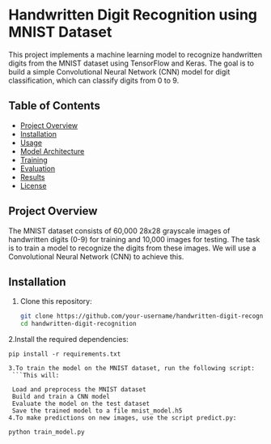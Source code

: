 # Handwritten Digit Recognition using MNIST Dataset

This project implements a machine learning model to recognize handwritten digits from the MNIST dataset using TensorFlow and Keras. The goal is to build a simple Convolutional Neural Network (CNN) model for digit classification, which can classify digits from 0 to 9.

## Table of Contents

- [Project Overview](#project-overview)
- [Installation](#installation)
- [Usage](#usage)
- [Model Architecture](#model-architecture)
- [Training](#training)
- [Evaluation](#evaluation)
- [Results](#results)
- [License](#license)

## Project Overview

The MNIST dataset consists of 60,000 28x28 grayscale images of handwritten digits (0-9) for training and 10,000 images for testing. The task is to train a model to recognize the digits from these images. We will use a Convolutional Neural Network (CNN) to achieve this.

## Installation

1. Clone this repository:
   ```bash
   git clone https://github.com/your-username/handwritten-digit-recognition.git
   cd handwritten-digit-recognition

2.Install the required dependencies:
  ```
  pip install -r requirements.txt

3.To train the model on the MNIST dataset, run the following script:
   ```This will:

   Load and preprocess the MNIST dataset
   Build and train a CNN model
   Evaluate the model on the test dataset
   Save the trained model to a file mnist_model.h5
4.To make predictions on new images, use the script predict.py:
   ```
    python train_model.py


